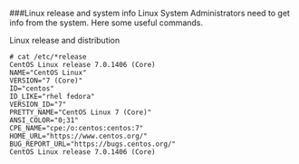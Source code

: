 ###Linux release and system info
Linux System Administrators need to get info from the system. Here some useful commands.

Linux release and distribution
```
# cat /etc/*release
CentOS Linux release 7.0.1406 (Core)
NAME="CentOS Linux"
VERSION="7 (Core)"
ID="centos"
ID_LIKE="rhel fedora"
VERSION_ID="7"
PRETTY_NAME="CentOS Linux 7 (Core)"
ANSI_COLOR="0;31"
CPE_NAME="cpe:/o:centos:centos:7"
HOME_URL="https://www.centos.org/"
BUG_REPORT_URL="https://bugs.centos.org/"
CentOS Linux release 7.0.1406 (Core)
```
